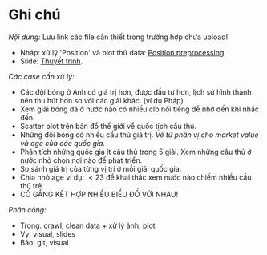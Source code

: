 # Ghi chú  
_Nội dung:_ Lưu link các file cần thiết trong trường hợp chưa upload!  
* Nháp: xử lý 'Position' và plot thử data: [Position preprocessing](https://colab.research.google.com/drive/1_6gL7Nxj00hsap4ZnHcZoH7x3iQCWdKB?usp=sharing).  
* Slide: [Thuyết trình](https://docs.google.com/presentation/d/1uTWaMQtzJ-tMB7H2wqCgfPUPkXixia89wESknU7tt2g/edit#slide=id.gc04041e828_0_574).


_Các case cần xử lý:_
* Các đội bóng ở Anh có giá trị hơn, được đầu tư hơn, lịch sử hình thành nên thu hút hơn so với các giải khác. (ví dụ Pháp) 
* Xem giải bóng đá ở nước nào có nhiều clb nổi tiếng dễ nhớ đến khi nhắc đến.
* Scatter plot trên bản đồ thế giới về quốc tịch cầu thủ.
* Những đội bóng có nhiều cầu thủ giá trị. 
*Vẽ tứ phân vị cho market value và age của các quốc gia.*
* Phân tích những quốc gia ít cầu thủ trong 5 giải. Xem những cầu thủ ở nước nhỏ chọn nơi nào để phát triển.
* So sánh giá trị của từng vị trí ở mỗi giải quốc gia.
* Chia nhỏ age ví dụ: $<23$ để khai thác xem nước nào chiếm nhiều cầu thủ trẻ.
* CỐ GẮNG KẾT HỢP NHIỀU BIỂU ĐỒ VỚI NHAU!

_Phân công:_
* Trọng: crawl, clean data + xử lý ảnh, plot
* Vy: visual, slides
* Bảo: git, visual
